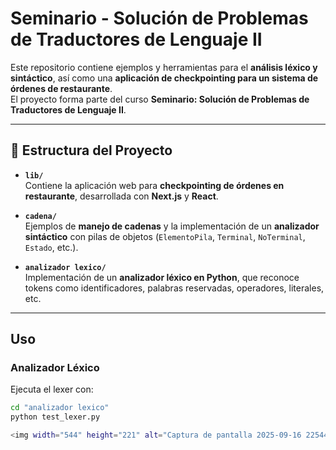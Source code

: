 # Seminario - Solución de Problemas de Traductores de Lenguaje II

Este repositorio contiene ejemplos y herramientas para el **análisis léxico y sintáctico**, así como una **aplicación de checkpointing para un sistema de órdenes de restaurante**.  
El proyecto forma parte del curso **Seminario: Solución de Problemas de Traductores de Lenguaje II**.

---

## 📂 Estructura del Proyecto

- **`lib/`**  
  Contiene la aplicación web para **checkpointing de órdenes en restaurante**, desarrollada con **Next.js** y **React**.

- **`cadena/`**  
  Ejemplos de **manejo de cadenas** y la implementación de un **analizador sintáctico** con pilas de objetos (`ElementoPila`, `Terminal`, `NoTerminal`, `Estado`, etc.).

- **`analizador lexico/`**  
  Implementación de un **analizador léxico en Python**, que reconoce tokens como identificadores, palabras reservadas, operadores, literales, etc.

---
## Uso

###  Analizador Léxico

Ejecuta el lexer con:

```sh
cd "analizador lexico"
python test_lexer.py

<img width="544" height="221" alt="Captura de pantalla 2025-09-16 225444" src="https://github.com/user-attachments/assets/1a996e10-6c14-4adb-bf7f-000fa6b14910" />


